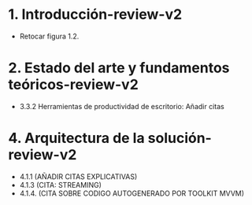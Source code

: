 
# 1. Introducción-review-v2

- Retocar figura 1.2.

# 2. Estado del arte y fundamentos teóricos-review-v2

- 3.3.2 Herramientas de productividad de escritorio: Añadir citas

# 4. Arquitectura de la solución-review-v2

- 4.1.1 (AÑADIR CITAS EXPLICATIVAS)
- 4.1.3 (CITA: STREAMING)
- 4.1.4. (CITA SOBRE CODIGO AUTOGENERADO POR TOOLKIT MVVM)


